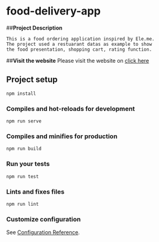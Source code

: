 # food-delivery-app

##**Project Description**
```
This is a food ordering application inspired by Ele.me.
The project used a restuarant datas as example to show
the food presentation, shopping cart, rating function.
```
##**Visit the website**
Please visit the website on [click here](http://47.106.200.21:8900/)
## Project setup
```
npm install
```

### Compiles and hot-reloads for development
```
npm run serve
```

### Compiles and minifies for production
```
npm run build
```

### Run your tests
```
npm run test
```

### Lints and fixes files
```
npm run lint
```

### Customize configuration
See [Configuration Reference](https://cli.vuejs.org/config/).
